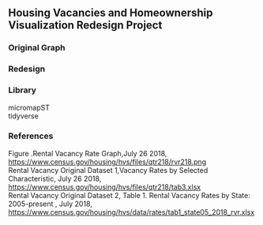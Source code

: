## Housing Vacancies and Homeownership Visualization Redesign Project

### Original Graph

### Redesign

### Library
micromapST  
tidyverse  

### References
Figure .Rental Vacancy Rate Graph,July 26 2018,  
https://www.census.gov/housing/hvs/files/qtr218/rvr218.png  
Rental Vacancy Original Dataset 1,Vacancy Rates by Selected Characteristic, July 26 2018,  
https://www.census.gov/housing/hvs/files/qtr218/tab3.xlsx  
Rental Vacancy Original Dataset 2, Table 1. Rental Vacancy Rates by State: 2005-present , July 2018,  
https://www.census.gov/housing/hvs/data/rates/tab1_state05_2018_rvr.xlsx  
